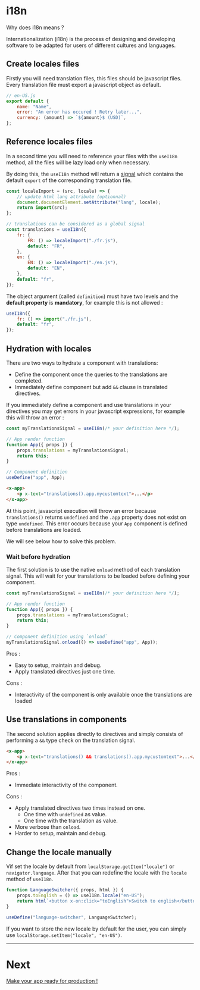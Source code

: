 # i18n

Why does i18n means ?

Internationalization (i18n) is the process of designing and developing software to be adapted for users of different cultures and languages.

## Create locales files

Firstly you will need translation files, this files should be javascript files. Every translation file must export a javascript object as default.

```js
// en-US.js
export default {
    name: "Name",
    error: "An error has occured ! Retry later...",
    currency: (amount) => `${amount}$ (USD)`,
};
```

## Reference locales files

In a second time you will need to reference your files with the `useI18n` method, all the files will be lazy load only when necessary.

By doing this, the `useI18n` method will return a [signal](./signal.md) which contains the default `export` of the corresponding translation file.

```js
const localeImport = (src, locale) => {
    // update html lang attribute (optionnal)
    document.documentElement.setAttribute("lang", locale);
    return import(src);
};

// translations can be considered as a global signal
const translations = useI18n({
    fr: {
        FR: () => localeImport("./fr.js"),
        default: "FR",
    },
    en: {
        EN: () => localeImport("./en.js"),
        default: "EN",
    },
    default: "fr",
});
```

The object argument (called `definition`) must have two levels and the **default property** is **mandatory**, for example this is not allowed :

```js
useI18n({
    fr: () => import("./fr.js"),
    default: "fr",
});
```

## Hydration with locales

There are two ways to hydrate a component with translations:

-   Define the component once the queries to the translations are completed.
-   Immediately define component but add `&&` clause in translated directives.

If you immediately define a component and use translations in your directives you may get errors in your javascript expressions, for example this will throw an error :

```js
const myTranslationsSignal = useI18n(/* your definition here */);

// App render function
function App({ props }) {
    props.translations = myTranslationsSignal;
    return this;
}

// Component definition
useDefine("app", App);
```

```html
<x-app>
    <p x-text="translations().app.mycustomtext">...</p>
</x-app>
```

At this point, javascript execution will throw an error because `translations()` returns `undefined` and the `.app` property does not exist on type `undefined`. This error occurs because your `App` component is defined before translations are loaded.

We will see below how to solve this problem.

### Wait before hydration

The first solution is to use the native `onload` method of each translation signal. This will wait for your translations to be loaded before defining your component.

```js
const myTranslationsSignal = useI18n(/* your definition here */);

// App render function
function App({ props }) {
    props.translations = myTranslationsSignal;
    return this;
}

// Component definition using `onload`
myTranslationsSignal.onload(() => useDefine("app", App));
```

Pros :

-   Easy to setup, maintain and debug.
-   Apply translated directives just one time.

Cons :

-   Interactivity of the component is only available once the translations are loaded

## Use translations in components

The second solution applies directly to directives and simply consists of performing a `&&` type check on the translation signal.

```html
<x-app>
    <p x-text="translations() && translations().app.mycustomtext">...</p>
</x-app>
```

Pros :

-   Immediate interactivity of the component.

Cons :

-   Apply translated directives two times instead on one.
    -   One time with `undefined` as value.
    -   One time with the translation as value.
-   More verbose than `onload`.
-   Harder to setup, maintain and debug.

## Change the locale manually

Vif set the locale by default from `localStorage.getItem("locale")` or `navigator.language`. After that you can redefine the locale with the `locale` method of `useI18n`.

```js
function LanguageSwitcher({ props, html }) {
    props.toEnglish = () => useI18n.locale("en-US");
    return html`<button x-on:click="toEnglish">Switch to english</button>`;
}

useDefine("language-switcher", LanguageSwitcher);
```

If you want to store the new locale by default for the user, you can simply use `localStorage.setItem("locale", "en-US")`.

---

# Next

[Make your app ready for production !](../concepts/production.md)
